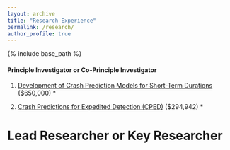 ```yaml
---
layout: archive
title: "Research Experience"
permalink: /research/
author_profile: true
---
```


{% include base_path %}

#### Principle Investigator or Co-Principle Investigator

1. [Development of Crash Prediction Models for Short-Term Durations](https://apps.trb.org/cmsfeed/TRBNetProjectDisplay.asp?ProjectID=4780) ($650,000)
   *  

1. [Crash Predictions for Expedited Detection (CPED)](https://www.transportation.gov/briefing-room/us-department-transportation-announces-over-3-million-roadway-safety-tools-0) ($294,942)
   * 

Lead Researcher or Key Researcher
==

